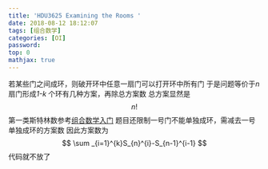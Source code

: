 ```yaml
---
title: 'HDU3625 Examining the Rooms '
date: 2018-08-12 18:12:07
tags: [组合数学]
categories: [OI]
password:
top: 0
mathjax: true
---
```

若某些门之间成环，则破开环中任意一扇门可以打开环中所有门
于是问题等价于*n* 扇门形成*1-k* 个环有几种方案，再除总方案数
总方案显然是$$n!$$
第一类斯特林数参考[组合数学入门](https://cwher.github.io/2018/08/12/组合数学入门)
题目还限制一号门不能单独成环，需减去一号单独成环的方案数
因此方案数为
$$
\sum _{i=1}^{k}S_{n}^{i}-S_{n-1}^{i-1}
$$
代码就不放了
